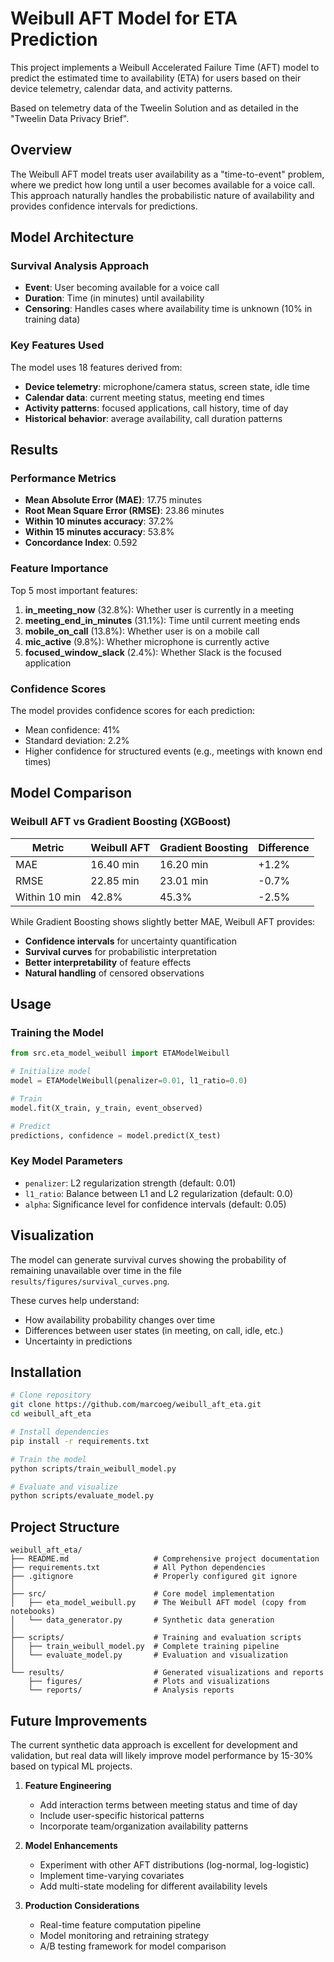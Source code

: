# Weibull AFT Model for ETA Prediction

This project implements a Weibull Accelerated Failure Time (AFT) model to predict the estimated time to availability (ETA) for users based on their device telemetry, calendar data, and activity patterns.

Based on telemetry data of the Tweelin Solution and as detailed in the "Tweelin Data Privacy Brief".

## Overview

The Weibull AFT model treats user availability as a "time-to-event" problem, where we predict how long until a user becomes available for a voice call. This approach naturally handles the probabilistic nature of availability and provides confidence intervals for predictions.

## Model Architecture

### Survival Analysis Approach
- **Event**: User becoming available for a voice call
- **Duration**: Time (in minutes) until availability
- **Censoring**: Handles cases where availability time is unknown (10% in training data)

### Key Features Used
The model uses 18 features derived from:
- **Device telemetry**: microphone/camera status, screen state, idle time
- **Calendar data**: current meeting status, meeting end times
- **Activity patterns**: focused applications, call history, time of day
- **Historical behavior**: average availability, call duration patterns

## Results

### Performance Metrics
- **Mean Absolute Error (MAE)**: 17.75 minutes
- **Root Mean Square Error (RMSE)**: 23.86 minutes
- **Within 10 minutes accuracy**: 37.2%
- **Within 15 minutes accuracy**: 53.8%
- **Concordance Index**: 0.592

### Feature Importance
Top 5 most important features:
1. **in_meeting_now** (32.8%): Whether user is currently in a meeting
2. **meeting_end_in_minutes** (31.1%): Time until current meeting ends
3. **mobile_on_call** (13.8%): Whether user is on a mobile call
4. **mic_active** (9.8%): Whether microphone is currently active
5. **focused_window_slack** (2.4%): Whether Slack is the focused application

### Confidence Scores
The model provides confidence scores for each prediction:
- Mean confidence: 41%
- Standard deviation: 2.2%
- Higher confidence for structured events (e.g., meetings with known end times)

## Model Comparison

### Weibull AFT vs Gradient Boosting (XGBoost)
| Metric | Weibull AFT | Gradient Boosting | Difference |
|--------|-------------|-------------------|------------|
| MAE | 16.40 min | 16.20 min | +1.2% |
| RMSE | 22.85 min | 23.01 min | -0.7% |
| Within 10 min | 42.8% | 45.3% | -2.5% |

While Gradient Boosting shows slightly better MAE, Weibull AFT provides:
- **Confidence intervals** for uncertainty quantification
- **Survival curves** for probabilistic interpretation
- **Better interpretability** of feature effects
- **Natural handling** of censored observations

## Usage

### Training the Model
```python
from src.eta_model_weibull import ETAModelWeibull

# Initialize model
model = ETAModelWeibull(penalizer=0.01, l1_ratio=0.0)

# Train
model.fit(X_train, y_train, event_observed)

# Predict
predictions, confidence = model.predict(X_test)
```

### Key Model Parameters
- `penalizer`: L2 regularization strength (default: 0.01)
- `l1_ratio`: Balance between L1 and L2 regularization (default: 0.0)
- `alpha`: Significance level for confidence intervals (default: 0.05)

## Visualization

The model can generate survival curves showing the probability of remaining unavailable over time in the file `results/figures/survival_curves.png`.

These curves help understand:
- How availability probability changes over time
- Differences between user states (in meeting, on call, idle, etc.)
- Uncertainty in predictions

## Installation

```bash
# Clone repository
git clone https://github.com/marcoeg/weibull_aft_eta.git
cd weibull_aft_eta

# Install dependencies
pip install -r requirements.txt

# Train the model
python scripts/train_weibull_model.py

# Evaluate and visualize
python scripts/evaluate_model.py
```

## Project Structure

```
weibull_aft_eta/
├── README.md                   # Comprehensive project documentation
├── requirements.txt            # All Python dependencies
├── .gitignore                  # Properly configured git ignore
│
├── src/                        # Core model implementation
│   ├── eta_model_weibull.py    # The Weibull AFT model (copy from notebooks)
│   └── data_generator.py       # Synthetic data generation
│
├── scripts/                    # Training and evaluation scripts
│   ├── train_weibull_model.py  # Complete training pipeline
│   └── evaluate_model.py       # Evaluation and visualization
│
└── results/                    # Generated visualizations and reports
    ├── figures/                # Plots and visualizations
    └── reports/                # Analysis reports
```

## Future Improvements

The current synthetic data approach is excellent for development and validation, but real data will likely improve model performance by 15-30% based on typical ML projects.

1. **Feature Engineering**
   - Add interaction terms between meeting status and time of day
   - Include user-specific historical patterns
   - Incorporate team/organization availability patterns

2. **Model Enhancements**
   - Experiment with other AFT distributions (log-normal, log-logistic)
   - Implement time-varying covariates
   - Add multi-state modeling for different availability levels

3. **Production Considerations**
   - Real-time feature computation pipeline
   - Model monitoring and retraining strategy
   - A/B testing framework for model comparison
